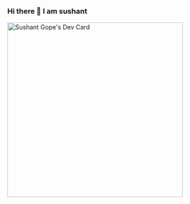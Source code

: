 ### Hi there 👋 I am sushant

<a href="https://app.daily.dev/sushantgope474"><img src="https://api.daily.dev/devcards/88b640d84fd54a3d87f2ba297b74fbe4.png?r=my2" width="400" alt="Sushant Gope's Dev Card"/></a>

<!--
**sushantgope474/sushantgope474** is a ✨ _special_ ✨ repository because its `README.md` (this file) appears on your GitHub profile.

Here are some ideas to get you started:

- 🔭 I’m currently working on ...
- 🌱 I’m currently learning ...
- 👯 I’m looking to collaborate on ...
- 🤔 I’m looking for help with ...
- 💬 Ask me about ...
- 📫 How to reach me: ...
- 😄 Pronouns: ...
- ⚡ Fun fact: ...
-->
